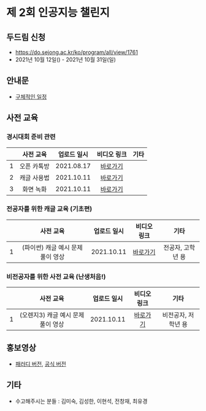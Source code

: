 # 제 2회 인공지능 챌린지

## 두드림 신청
- https://do.sejong.ac.kr/ko/program/all/view/1761
- 2021년 10월 12일() - 2021년 10월 31일(일)
 
## 안내문
- [구체적인 일정](https://github.com/SejongAI-Challenge/2021.AI.Challenge/blob/main/Schedule.md)


## 사전 교육 
### 경시대회 준비 관련
| | 사전 교육 | 업로드 일시 | 비디오 링크 | 기타 | 
|:--:|:--:|:--:|:--:|:--:|
| 1 | 오픈 카톡방  |  2021.08.17  | [바로가기](https://open.kakao.com/o/gzPCsMud) | |
| 2 | 캐글 사용법  |  2021.10.11 | [바로가기](https://github.com/SejongAI-Challenge/2021.AI.Challenge/issues/1) | |
| 3 | 화면 녹화   |  2021.10.11 | [바로가기](https://github.com/SejongAI-Challenge/2021.AI.Challenge/issues/3) | |


### 전공자를 위한 캐글 교육 (기초편)
| | 사전 교육 | 업로드 일시 | 비디오 링크 | 기타 | 
|:--:|:--:|:--:|:--:|:--:|
| 1 | (파이썬) 캐글 예시 문제 풀이 영상  |  2021.10.11 | [바로가기](https://github.com/SejongAI-Challenge/2021.AI.Challenge/issues/2) | 전공자, 고학년 용  |

### 비전공자를 위한 사전 교육 (난생처음!)
| | 사전 교육 | 업로드 일시 | 비디오 링크 | 기타 | 
|:--:|:--:|:--:|:--:|:--:|
| 1 | (오렌지3) 캐글 예시 문제 풀이 영상 |  2021.10.11  | [바로가기](https://github.com/SejongAI-Challenge/2021.AI.Challenge/issues/4) | 비전공자, 저학년 용|


## 홍보영상
- [패러디 버전](https://youtu.be/V7SaW5KQ32M), [공식 버전](https://youtu.be/3N0dfhFpdAA)

## 기타
- 수고해주시는 분들 : 김미숙, 김성한, 이현석, 전창재, 최유경


